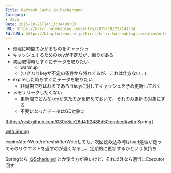 ```yaml
---
Title: Refresh Cache in background
Category:
- Java
Date: 2015-10-25T14:13:34+09:00
URL: https://krrrr.hatenablog.com/entry/2015/10/25/141334
EditURL: https://blog.hatena.ne.jp/krrrr/krrrr.hatenablog.com/atom/entry/6653458415125787306
---
```


- 処理に時間のかかるものをキャッシュ
- キャッシュするためのkeyが不定だが、偏りがある
- 初回取得時もすぐにデータを取りたい
  - warmup
  - (いきなりkeyが不定の条件から外れてるが、これは仕方ない...)
- expireした時もすぐにデータを取りたい
  - 非同期で呼ばれるであろうkeyに対してキャッシュを予め更新しておく
- メモリリークしたくない
  - 更新間でどんなkeyが来たのかを貯めておいて、それのみ更新の対象にする
  - 不要になったデータはGC対象に
<!-- more -->


[https://gist.github.com/030e8ce26d41f2488d50:embed#with Spring]

[with Spring](https://gist.github.com/030e8ce26d41f2488d50)

expireAfterWrite/refreshAfterWriteしても、次回読み込み時はload処理が走ってそのリクエストを返すのが遅くなるし、定期的に更新するかという気持ち

Springなら [@Scheduled](http://docs.spring.io/spring/docs/current/spring-framework-reference/html/scheduling.html#scheduling-annotation-support-scheduled) とか使う方が良いけど、それ以外なら適当にExecutor回す
